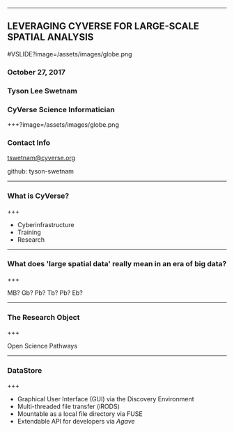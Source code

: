 <!--
Slide delimiters are given by:
horizontal: ---
vertical: +++
-->

---

## LEVERAGING CYVERSE FOR LARGE-SCALE SPATIAL ANALYSIS

#VSLIDE?image=/assets/images/globe.png

### October 27, 2017
### Tyson Lee Swetnam
### CyVerse Science Informatician

+++?image=/assets/images/globe.png

### Contact Info

tswetnam@cyverse.org

github: tyson-swetnam

---

### What is CyVerse?

+++

* Cyberinfrastructure
* Training
* Research

---

### What does 'large spatial data' really mean in an era of big data?

+++

MB? Gb? Pb? Tb? Pb? Eb?

---

### The Research Object

+++

Open Science Pathways

---

### DataStore

+++

* Graphical User Interface (GUI) via the Discovery Environment
* Multi-threaded file transfer (iRODS)
* Mountable as a local file directory via FUSE
* Extendable API for developers via _*Agave*_
